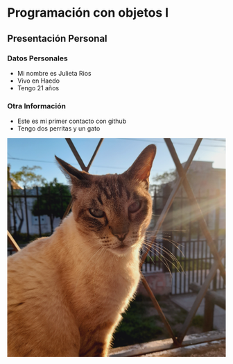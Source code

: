 # Programación con objetos I
## Presentación Personal

### Datos Personales
- Mi nombre es Julieta Rios
- Vivo en Haedo
- Tengo 21 años


### Otra Información
- Este es mi primer contacto con github
- Tengo dos perritas y un gato

![foto](./20230927_181549.jpg)
